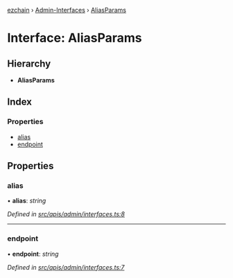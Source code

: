 [ezchain](../README.md) › [Admin-Interfaces](../modules/admin_interfaces.md) › [AliasParams](admin_interfaces.aliasparams.md)

# Interface: AliasParams

## Hierarchy

* **AliasParams**

## Index

### Properties

* [alias](admin_interfaces.aliasparams.md#alias)
* [endpoint](admin_interfaces.aliasparams.md#endpoint)

## Properties

###  alias

• **alias**: *string*

*Defined in [src/apis/admin/interfaces.ts:8](https://github.com/EZChain-core/ezchainjs/blob/5511161/src/apis/admin/interfaces.ts#L8)*

___

###  endpoint

• **endpoint**: *string*

*Defined in [src/apis/admin/interfaces.ts:7](https://github.com/EZChain-core/ezchainjs/blob/5511161/src/apis/admin/interfaces.ts#L7)*
